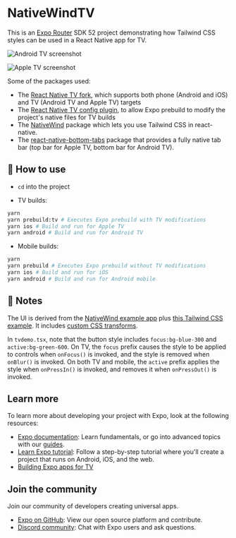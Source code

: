 # NativeWindTV

This is an [Expo Router](https://docs.expo.dev/router/introduction/) SDK 52 project demonstrating how Tailwind CSS styles can be used in a React Native app for TV.

![Android TV screenshot](https://github.com/user-attachments/assets/35643c33-02d2-47b5-a3f7-9be08a3c0efe "Android TV screenshot")

![Apple TV screenshot](https://github.com/user-attachments/assets/b72c9c17-9a83-4f01-8570-84da65e816d5 "Apple TV screenshot")

Some of the packages used:

- The [React Native TV fork](https://github.com/react-native-tvos/react-native-tvos), which supports both phone (Android and iOS) and TV (Android TV and Apple TV) targets
- The [React Native TV config plugin](https://github.com/react-native-tvos/config-tv/tree/main/packages/config-tv), to allow Expo prebuild to modify the project's native files for TV builds
- The [NativeWind](https://www.nativewind.dev/) package which lets you use Tailwind CSS in react-native.
- The [react-native-bottom-tabs](https://github.com/okwasniewski/react-native-bottom-tabs) package that provides a fully native tab bar (top bar for Apple TV, bottom bar for Android TV).

## 🚀 How to use

- `cd` into the project

- TV builds:

```sh
yarn
yarn prebuild:tv # Executes Expo prebuild with TV modifications
yarn ios # Build and run for Apple TV
yarn android # Build and run for Android TV
```

- Mobile builds:

```sh
yarn
yarn prebuild # Executes Expo prebuild without TV modifications
yarn ios # Build and run for iOS
yarn android # Build and run for Android mobile
```

## 📝 Notes

The UI is derived from the [NativeWind example app](https://github.com/nativewind/nativewind/tree/main/examples/expo-router) plus [this Tailwind CSS example](https://tailwindcomponents.com/component/premium-banner-around-button). It includes [custom CSS transforms](./global.css).

In `tvdemo.tsx`, note that the button style includes `focus:bg-blue-300` and `active:bg-green-600`. On TV, the `focus` prefix causes the style to be applied to controls when `onFocus()` is invoked, and the style is removed when `onBlur()` is invoked. On both TV and mobile, the `active` prefix applies the style when `onPressIn()` is invoked, and removes it when `onPressOut()` is invoked.

## Learn more

To learn more about developing your project with Expo, look at the following resources:

- [Expo documentation](https://docs.expo.dev/): Learn fundamentals, or go into advanced topics with our [guides](https://docs.expo.dev/guides).
- [Learn Expo tutorial](https://docs.expo.dev/learn): Follow a step-by-step tutorial where you'll create a project that runs on Android, iOS, and the web.
- [Building Expo apps for TV](https://docs.expo.dev/guides/building-for-tv/)

## Join the community

Join our community of developers creating universal apps.

- [Expo on GitHub](https://github.com/expo/expo): View our open source platform and contribute.
- [Discord community](https://chat.expo.dev): Chat with Expo users and ask questions.

